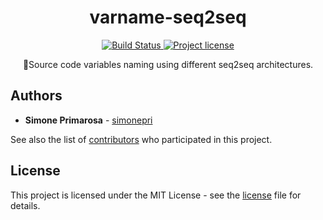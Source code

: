 <h1 align="center">
  <b>varname-seq2seq</b>
</h1>
<p align="center">
  <!-- CI - TravisCI -->
  <a href="https://travis-ci.com/simonepri/varname-seq2seq">
    <img src="https://img.shields.io/travis/com/simonepri/varname-seq2seq/master.svg" alt="Build Status" />
  </a>
  <!-- License - MIT -->
  <a href="https://github.com/simonepri/varname-seq2seq/tree/master/license">
    <img src="https://img.shields.io/github/license/simonepri/varname-seq2seq.svg" alt="Project license" />
  </a>
</p>
<p align="center">
  📄Source code variables naming using different seq2seq architectures.
</p>

## Authors

- **Simone Primarosa** - [simonepri][github:simonepri]

See also the list of [contributors][contributors] who participated in this project.

## License

This project is licensed under the MIT License - see the [license][license] file for details.

<!-- Links -->
[license]: https://github.com/simonepri/varname-seq2seq/tree/master/license
[contributors]: https://github.com/simonepri/varname-seq2seq/contributors

[github:simonepri]: https://github.com/simonepri
